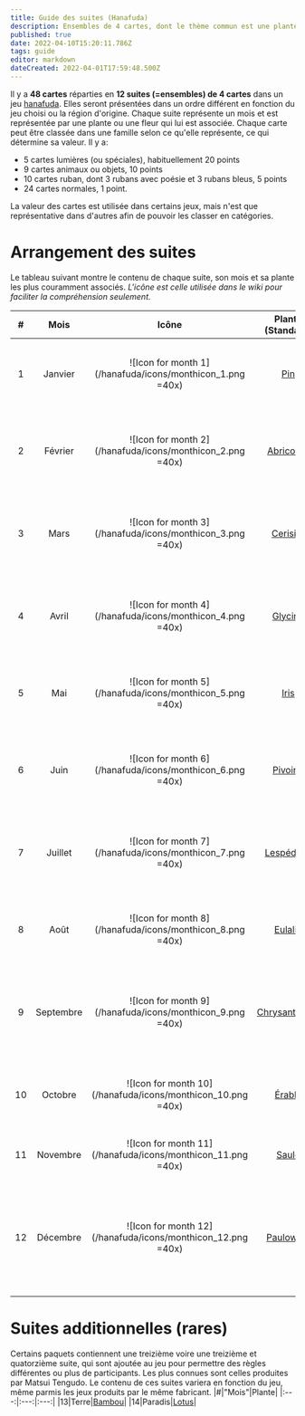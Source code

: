 ```yaml
---
title: Guide des suites (Hanafuda)
description: Ensembles de 4 cartes, dont le thème commun est une plante particulière, représentant un mois ou un nombre.
published: true
date: 2022-04-10T15:20:11.786Z
tags: guide
editor: markdown
dateCreated: 2022-04-01T17:59:48.500Z
---
```


Il y a **48 cartes** réparties en **12 suites (=ensembles) de 4 cartes** dans un jeu [hanafuda](/en/hanafuda). Elles seront présentées dans un ordre différent en fonction du jeu choisi ou la région d'origine. Chaque suite représente un mois et est représentée par une plante ou une fleur qui lui est associée. Chaque carte peut être classée dans une famille selon ce qu'elle représente, ce qui détermine sa valeur. Il y a:
- 5 cartes lumières (ou spéciales), habituellement 20 points
- 9 cartes animaux ou objets, 10 points
- 10 cartes ruban, dont 3 rubans avec poésie et 3 rubans bleus, 5 points
- 24 cartes normales, 1 point.

La valeur des cartes est utilisée dans certains jeux, mais n'est que représentative dans d'autres afin de pouvoir les classer en catégories. 

# Arrangement des suites
Le tableau suivant montre le contenu de chaque suite, son mois et sa plante les plus couramment associés. 
*L'icône est celle utilisée dans le wiki pour faciliter la compréhension seulement.*

|#|Mois|Icône|Plante (Standard)|Lumières|Animaux/Objets|Rubans|Normales|
|:---:|:---:|:---:|:---:|:---:|:---:|:---:|:---:|
|1|Janvier|![Icon for month 1](/hanafuda/icons/monthicon_1.png =40x)|[Pin](/fr/hanafuda/suits/pine)|![Grue](/sheldonchen-cards/10.svg#hanafuda-card =40x)|-|![Ruban poésie pins](/sheldonchen-cards/11.svg#hanafuda-card =40x)|![Pins 1](/sheldonchen-cards/12.svg#hanafuda-card =40x)![Pins 2](/sheldonchen-cards/13.svg#hanafuda-card =40x)|
|2|Février|![Icon for month 2](/hanafuda/icons/monthicon_2.png =40x)|[Abricotier](/fr/hanafuda/suits/plum-blossom)|-|![Bouscarle](/sheldonchen-cards/20.svg#hanafuda-card =40x)|![Ruban poésie abricotiers](/sheldonchen-cards/21.svg#hanafuda-card =40x)|![Abricotiers 1](/sheldonchen-cards/22.svg#hanafuda-card =40x)![Abricotiers 2](/sheldonchen-cards/23.svg#hanafuda-card =40x)|
|3|Mars|![Icon for month 3](/hanafuda/icons/monthicon_3.png =40x)|[Cerisier](/fr/hanafuda/suits/cherry-blossom)|![Rideau](/sheldonchen-cards/30.svg#hanafuda-card =40x)|-|![Ruban poésie cerisiers](/sheldonchen-cards/31.svg#hanafuda-card =40x)|![Cerisiers 1](/sheldonchen-cards/32.svg#hanafuda-card =40x)![Cerisiers 2](/sheldonchen-cards/33.svg#hanafuda-card =40x)|
|4|Avril|![Icon for month 4](/hanafuda/icons/monthicon_4.png =40x)|[Glycine](/fr/hanafuda/suits/wisteria)|-|![Petit coucou](/sheldonchen-cards/40.svg#hanafuda-card =40x)|![Ruban glycine](/sheldonchen-cards/41.svg#hanafuda-card =40x)|![Glycine 1](/sheldonchen-cards/42.svg#hanafuda-card =40x)![Glycine 2](/sheldonchen-cards/43.svg#hanafuda-card =40x)|
|5|Mai|![Icon for month 5](/hanafuda/icons/monthicon_5.png =40x)|[Iris](/fr/hanafuda/suits/iris)|-|![Pont de 8 planches](/sheldonchen-cards/50.svg#hanafuda-card =40x)|![Ruban iris](/sheldonchen-cards/51.svg#hanafuda-card =40x)|![Iris 1](/sheldonchen-cards/52.svg#hanafuda-card =40x)![Iris 2](/sheldonchen-cards/53.svg#hanafuda-card =40x)|
|6|Juin|![Icon for month 6](/hanafuda/icons/monthicon_6.png =40x)|[Pivoine](/fr/hanafuda/suits/peony)|-|![Papillons](/sheldonchen-cards/60.svg#hanafuda-card =40x)|![Ruban bleu pivoine](/sheldonchen-cards/61.svg#hanafuda-card =40x)|![Pivoine 1](/sheldonchen-cards/62.svg#hanafuda-card =40x)![Pivoine 2](/sheldonchen-cards/63.svg#hanafuda-card =40x)|
|7|Juillet|![Icon for month 7](/hanafuda/icons/monthicon_7.png =40x)|[Lespédéza](/fr/hanafuda/suits/bush-clover)|-|![Sanglier](/sheldonchen-cards/70.svg#hanafuda-card =40x)|![Ruban lespédéza](/sheldonchen-cards/71.svg#hanafuda-card =40x)|![Lespédéza 1](/sheldonchen-cards/72.svg#hanafuda-card =40x)![Lespédéza 2](/sheldonchen-cards/73.svg#hanafuda-card =40x)|
|8|Août|![Icon for month 8](/hanafuda/icons/monthicon_8.png =40x)|[Eulalie](/fr/hanafuda/suits/susuki-grass)|![Lune](/sheldonchen-cards/80.svg#hanafuda-card =40x)|![Oies](/sheldonchen-cards/81.svg#hanafuda-card =40x)|-|![Eulalie 1](/sheldonchen-cards/82.svg#hanafuda-card =40x)![Eulalie 2](/sheldonchen-cards/83.svg#hanafuda-card =40x)|
|9|Septembre|![Icon for month 9](/hanafuda/icons/monthicon_9.png =40x)|[Chrysanthème](/fr/hanafuda/suits/chrysanthemum)|-|![Coupe de saké](/sheldonchen-cards/90.svg#hanafuda-card =40x)|![Ruban bleu chrysanthème](/sheldonchen-cards/91.svg#hanafuda-card =40x)|![Chrysanthème 1](/sheldonchen-cards/92.svg#hanafuda-card =40x)![Chrysanthème 2](/sheldonchen-cards/93.svg#hanafuda-card =40x)|
|10|Octobre|![Icon for month 10](/hanafuda/icons/monthicon_10.png =40x)|[Érable](/fr/hanafuda/suits/Maple)|-|![Cerf](/sheldonchen-cards/100.svg#hanafuda-card =40x)|![Ruban bleu érable](/sheldonchen-cards/101.svg#hanafuda-card =40x)|![Erable 1](/sheldonchen-cards/102.svg#hanafuda-card =40x)![Erable 2](/sheldonchen-cards/103.svg#hanafuda-card =40x)|
|11|Novembre|![Icon for month 11](/hanafuda/icons/monthicon_11.png =40x)|[Saule](/fr/hanafuda/suits/willow)|![Homme au parapluie](/sheldonchen-cards/110.svg#hanafuda-card =40x)|![Hirondelle](/sheldonchen-cards/111.svg#hanafuda-card =40x)|![Ruban saule](/sheldonchen-cards/112.svg#hanafuda-card =40x)|![Foudre](/sheldonchen-cards/113.svg#hanafuda-card =40x)|
|12|Décembre|![Icon for month 12](/hanafuda/icons/monthicon_12.png =40x)|[Paulownia](/fr/hanafuda/suits/paulownia)|![Phénix](/sheldonchen-cards/120.svg#hanafuda-card =40x)|-|-|![Paulownia 1](/sheldonchen-cards/121.svg#hanafuda-card =40x)![Paulownia 2](/sheldonchen-cards/122.svg#hanafuda-card =40x)![Paulownia 3](/sheldonchen-cards/123.svg#hanafuda-card =40x)|

# Suites additionnelles (rares)
Certains paquets contiennent une treizième voire une treizième et quatorzième suite, qui sont ajoutée au jeu pour permettre des règles différentes ou plus de participants. Les plus connues sont celles produites par Matsui Tengudo. Le contenu de ces suites variera en fonction du jeu, même parmis les jeux produits par le même fabricant. 
|#|"Mois"|Plante|
|:---:|:---:|:---:|
|13|Terre|[Bambou](/en/hanafuda/suits/bamboo)|
|14|Paradis|[Lotus](/en/hanafuda/suits/lotus)|

